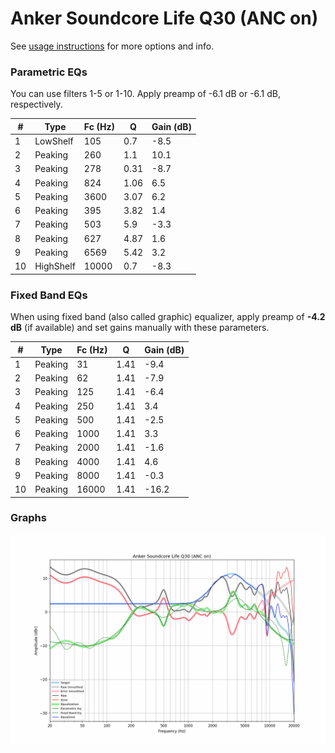 # Anker Soundcore Life Q30 (ANC on)
See [usage instructions](https://github.com/jaakkopasanen/AutoEq#usage) for more options and info.

### Parametric EQs
You can use filters 1-5 or 1-10. Apply preamp of -6.1 dB or -6.1 dB, respectively.

|   # | Type      |   Fc (Hz) |    Q |   Gain (dB) |
|-----|-----------|-----------|------|-------------|
|   1 | LowShelf  |       105 | 0.7  |        -8.5 |
|   2 | Peaking   |       260 | 1.1  |        10.1 |
|   3 | Peaking   |       278 | 0.31 |        -8.7 |
|   4 | Peaking   |       824 | 1.06 |         6.5 |
|   5 | Peaking   |      3600 | 3.07 |         6.2 |
|   6 | Peaking   |       395 | 3.82 |         1.4 |
|   7 | Peaking   |       503 | 5.9  |        -3.3 |
|   8 | Peaking   |       627 | 4.87 |         1.6 |
|   9 | Peaking   |      6569 | 5.42 |         3.2 |
|  10 | HighShelf |     10000 | 0.7  |        -8.3 |

### Fixed Band EQs
When using fixed band (also called graphic) equalizer, apply preamp of **-4.2 dB** (if available) and set gains manually with these parameters.

|   # | Type    |   Fc (Hz) |    Q |   Gain (dB) |
|-----|---------|-----------|------|-------------|
|   1 | Peaking |        31 | 1.41 |        -9.4 |
|   2 | Peaking |        62 | 1.41 |        -7.9 |
|   3 | Peaking |       125 | 1.41 |        -6.4 |
|   4 | Peaking |       250 | 1.41 |         3.4 |
|   5 | Peaking |       500 | 1.41 |        -2.5 |
|   6 | Peaking |      1000 | 1.41 |         3.3 |
|   7 | Peaking |      2000 | 1.41 |        -1.6 |
|   8 | Peaking |      4000 | 1.41 |         4.6 |
|   9 | Peaking |      8000 | 1.41 |        -0.3 |
|  10 | Peaking |     16000 | 1.41 |       -16.2 |

### Graphs
![](./Anker%20Soundcore%20Life%20Q30%20(ANC%20on).png)
